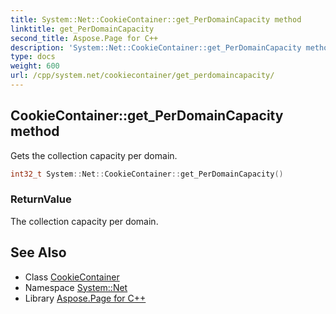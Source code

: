 ```yaml
---
title: System::Net::CookieContainer::get_PerDomainCapacity method
linktitle: get_PerDomainCapacity
second_title: Aspose.Page for C++
description: 'System::Net::CookieContainer::get_PerDomainCapacity method. Gets the collection capacity per domain in C++.'
type: docs
weight: 600
url: /cpp/system.net/cookiecontainer/get_perdomaincapacity/
---
```

## CookieContainer::get_PerDomainCapacity method


Gets the collection capacity per domain.

```cpp
int32_t System::Net::CookieContainer::get_PerDomainCapacity()
```


### ReturnValue

The collection capacity per domain.

## See Also

* Class [CookieContainer](../)
* Namespace [System::Net](../../)
* Library [Aspose.Page for C++](../../../)

